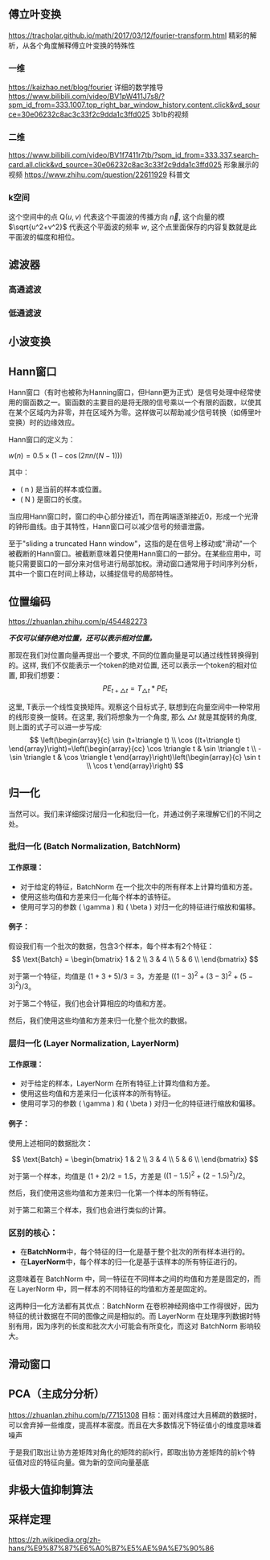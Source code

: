 
## 傅立叶变换
https://tracholar.github.io/math/2017/03/12/fourier-transform.html
精彩的解析，从各个角度解释傅立叶变换的特殊性
### 一维
https://kaizhao.net/blog/fourier
详细的数学推导
https://www.bilibili.com/video/BV1pW411J7s8/?spm_id_from=333.1007.top_right_bar_window_history.content.click&vd_source=30e06232c8ac3c33f2c9dda1c3ffd025
3b1b的视频
### 二维
https://www.bilibili.com/video/BV1f7411r7tb/?spm_id_from=333.337.search-card.all.click&vd_source=30e06232c8ac3c33f2c9dda1c3ffd025
形象展示的视频
https://www.zhihu.com/question/22611929
科普文

### k空间

这个空间中的点 $\mathrm{Q}(u, v)$ 代表这个平面波的传播方向 $\vec{n}$, 这个向量的模 $\sqrt{u^2+v^2}$ 代表这个平面波的频率 $w$, 这个点里面保存的内容复数就是此平面波的幅度和相位。

## 滤波器

### 高通滤波

### 低通滤波


## 小波变换
## Hann窗口
Hann窗口（有时也被称为Hanning窗口，但Hann更为正式）是信号处理中经常使用的窗函数之一。窗函数的主要目的是将无限的信号乘以一个有限的函数，以使其在某个区域内为非零，并在区域外为零。这样做可以帮助减少信号转换（如傅里叶变换）时的边缘效应。

Hann窗口的定义为：

$w(n) = 0.5 \times (1 - \cos(2\pi n / (N-1)))$

其中：
- \( n \) 是当前的样本或位置。
- \( N \) 是窗口的长度。

当应用Hann窗口时，窗口的中心部分接近1，而在两端逐渐接近0，形成一个光滑的钟形曲线。由于其特性，Hann窗口可以减少信号的频谱泄露。

至于"sliding a truncated Hann window"，这指的是在信号上移动或"滑动"一个被截断的Hann窗口。被截断意味着只使用Hann窗口的一部分。在某些应用中，可能只需要窗口的一部分来对信号进行局部加权。滑动窗口通常用于时间序列分析，其中一个窗口在时间上移动，以捕捉信号的局部特性。

## 位置编码
https://zhuanlan.zhihu.com/p/454482273

***不仅可以储存绝对位置，还可以表示相对位置。***

那现在我们对位置向量再提出一个要求, 不同的位置向量是可以通过线性转换得到的。这样, 我们不仅能表示一个token的绝对位置, 还可以表示一个token的相对位置, 即我们想要：
$$
P E_{t+\triangle t}=T_{\triangle t} * P E_t
$$

这里, T表示一个线性变换矩阵。观察这个目标式子, 联想到在向量空间中一种常用的线形变换一旋转。在这里, 我们将想象为一个角度, 那么 $\triangle t$ 就是其旋转的角度, 则上面的式子可以进一步写成:
$$
\left(\begin{array}{c}
\sin (t+\triangle t) \\
\cos ((t+\triangle t)
\end{array}\right)=\left(\begin{array}{cc}
\cos \triangle t & \sin \triangle t \\
-\sin \triangle t & \cos \triangle t
\end{array}\right)\left(\begin{array}{c}
\sin t \\
\cos t
\end{array}\right)
$$
## 归一化
当然可以。我们来详细探讨层归一化和批归一化，并通过例子来理解它们的不同之处。

### 批归一化 (Batch Normalization, BatchNorm)

#### 工作原理：

- 对于给定的特征，BatchNorm 在一个批次中的所有样本上计算均值和方差。
- 使用这些均值和方差来归一化每个样本的该特征。
- 使用可学习的参数 \( \gamma \) 和 \( \beta \) 对归一化的特征进行缩放和偏移。

#### 例子：

假设我们有一个批次的数据，包含3个样本，每个样本有2个特征：
$$
\text{Batch} = 
\begin{bmatrix}
1 & 2 \\
3 & 4 \\
5 & 6 \\
\end{bmatrix}
$$

对于第一个特征，均值是 $(1 + 3 + 5) / 3 = 3$，方差是 $((1-3)^2 + (3-3)^2 + (5-3)^2) / 3$。

对于第二个特征，我们也会计算相应的均值和方差。

然后，我们使用这些均值和方差来归一化整个批次的数据。

### 层归一化 (Layer Normalization, LayerNorm)

#### 工作原理：

- 对于给定的样本，LayerNorm 在所有特征上计算均值和方差。
- 使用这些均值和方差来归一化该样本的所有特征。
- 使用可学习的参数 \( \gamma \) 和 \( \beta \) 对归一化的特征进行缩放和偏移。

#### 例子：

使用上述相同的数据批次：

$$
\text{Batch} = 
\begin{bmatrix}
1 & 2 \\
3 & 4 \\
5 & 6 \\
\end{bmatrix}
$$

对于第一个样本，均值是 $(1 + 2) / 2 = 1.5$，方差是 $((1-1.5)^2 + (2-1.5)^2) / 2$。

然后，我们使用这些均值和方差来归一化第一个样本的所有特征。

对于第二和第三个样本，我们也会进行类似的计算。

### 区别的核心：

- 在**BatchNorm**中，每个特征的归一化是基于整个批次的所有样本进行的。
- 在**LayerNorm**中，每个样本的归一化是基于该样本的所有特征进行的。

这意味着在 BatchNorm 中，同一特征在不同样本之间的均值和方差是固定的，而在 LayerNorm 中，同一样本的不同特征的均值和方差是固定的。

这两种归一化方法都有其优点：BatchNorm 在卷积神经网络中工作得很好，因为特征的统计数据在不同的图像之间是相似的。而 LayerNorm 在处理序列数据时特别有用，因为序列的长度和批次大小可能会有所变化，而这对 BatchNorm 影响较大。
## 滑动窗口

## PCA（主成分分析）
https://zhuanlan.zhihu.com/p/77151308
目标：面对纬度过大且稀疏的数据时，可以舍弃掉一些维度，提高样本密度。而且在大多数情况下特征值小的维度意味着噪声

于是我们取出让协方差矩阵对角化的矩阵的前k行，即取出协方差矩阵的前k个特征值对应的特征向量。做为新的空间向量基底
## 非极大值抑制算法

## 采样定理
https://zh.wikipedia.org/zh-hans/%E9%87%87%E6%A0%B7%E5%AE%9A%E7%90%86

